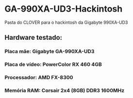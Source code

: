 # GA-990XA-UD3-Hackintosh
 Pasta do CLOVER para o hackintosh da Gigabyte 990XA-UD3

## Hardware testado:

### Placa mãe: Gigabyte GA-990XA-UD3
### Placa de vídeo: PowerColor RX 460 4GB
### Processador: AMD FX-8300
### Memória RAM: Corsair 2x4 (8GB) DDR3 1600MHz
